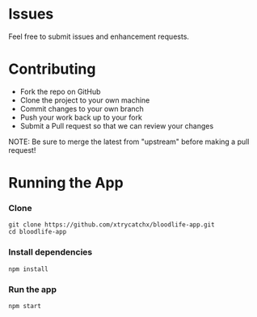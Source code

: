 # Issues

Feel free to submit issues and enhancement requests.

# Contributing

* Fork the repo on GitHub
* Clone the project to your own machine
* Commit changes to your own branch
* Push your work back up to your fork
* Submit a Pull request so that we can review your changes

NOTE: Be sure to merge the latest from "upstream" before making a pull request!

# Running the App

### Clone
```
git clone https://github.com/xtrycatchx/bloodlife-app.git
cd bloodlife-app
```
### Install dependencies
```
npm install
```

### Run the app
```
npm start
```
